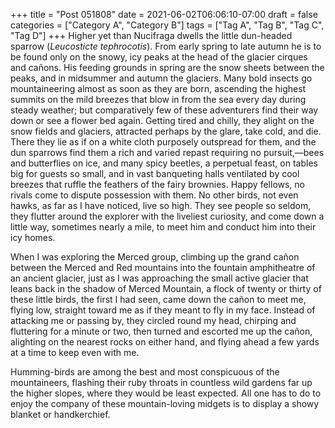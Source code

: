 +++
title = "Post 051808"
date = 2021-06-02T06:06:10-07:00
draft = false
categories = ["Category A", "Category B"]
tags = ["Tag A", "Tag B", "Tag C", "Tag D"]
+++
Higher yet than Nucifraga dwells the little dun-headed sparrow (_Leucosticte tephrocotis_). From early spring to late autumn he is to be found only on the snowy, icy peaks at the head of the glacier cirques and cañons. His feeding grounds in spring are the snow sheets between the peaks, and in midsummer and autumn the glaciers. Many bold insects go mountaineering almost as soon as they are born, ascending the highest summits on the mild breezes that blow in from the sea every day during steady weather; but comparatively few of these adventurers find their way down or see a flower bed again. Getting tired and chilly, they alight on the snow fields and glaciers, attracted perhaps by the glare, take cold, and die. There they lie as if on a white cloth purposely outspread for them, and the dun sparrows find them a rich and varied repast requiring no pursuit,—bees and butterflies on ice, and many spicy beetles, a perpetual feast, on tables big for guests so small, and in vast banqueting halls ventilated by cool breezes that ruffle the feathers of the fairy brownies. Happy fellows, no rivals come to dispute possession with them. No other birds, not even hawks, as far as I have noticed, live so high. They see people so seldom, they flutter around the explorer with the liveliest curiosity, and come down a little way, sometimes nearly a mile, to meet him and conduct him into their icy homes.

When I was exploring the Merced group, climbing up the grand cañon between the Merced and Red mountains into the fountain amphitheatre of an ancient glacier, just as I was approaching the small active glacier that leans back in the shadow of Merced Mountain, a flock of twenty or thirty of these little birds, the first I had seen, came down the cañon to meet me, flying low, straight toward me as if they meant to fly in my face. Instead of attacking me or passing by, they circled round my head, chirping and fluttering for a minute or two, then turned and escorted me up the cañon, alighting on the nearest rocks on either hand, and flying ahead a few yards at a time to keep even with me.

Humming-birds are among the best and most conspicuous of the mountaineers, flashing their ruby throats in countless wild gardens far up the higher slopes, where they would be least expected. All one has to do to enjoy the company of these mountain-loving midgets is to display a showy blanket or handkerchief.
